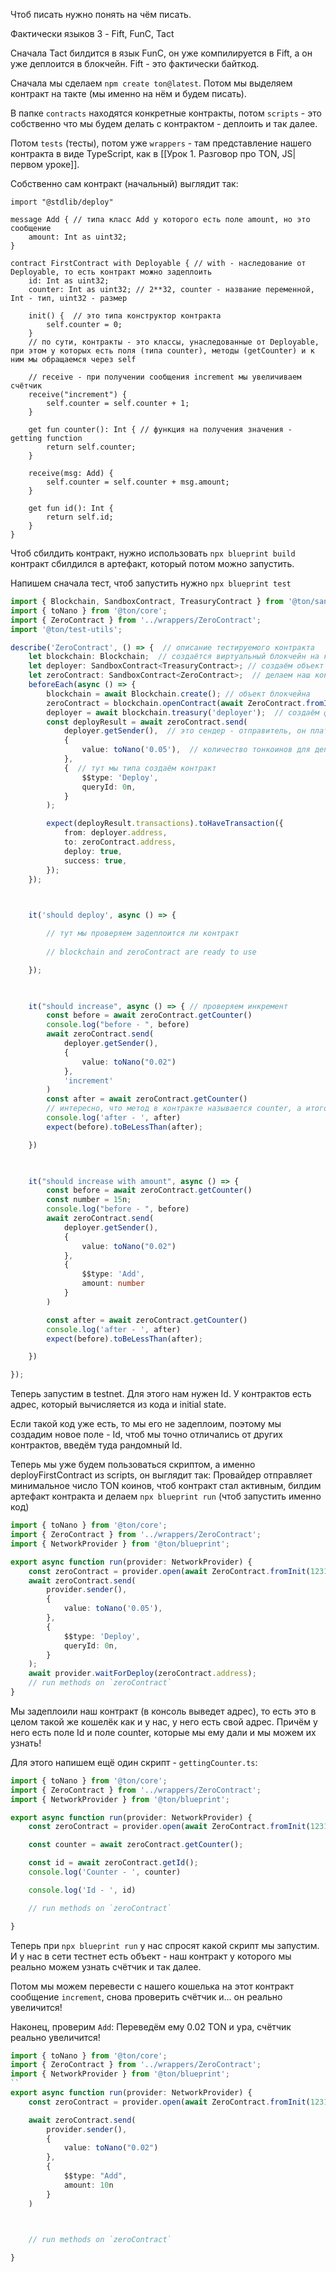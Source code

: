 Чтоб писать нужно понять на чём писать.

Фактически языков 3 - Fift, FunC, Tact

Сначала Tact билдится в язык FunC, он уже компилируется в Fift, а он уже деплоится в блокчейн. Fift - это фактически байткод.

Сначала мы сделаем `npm create ton@latest`. Потом мы выделяем контракт на такте (мы именно на нём и будем писать).

В папке `contracts` находятся конкретные контракты, потом `scripts` - это собственно что мы будем делать с контрактом - деплоить и так далее.

Потом `tests` (тесты), потом уже `wrappers` - там представление нашего контракта в виде TypeScript, как в [[Урок 1. Разговор про TON, JS|первом уроке]].

Собственно сам контракт (начальный) выглядит так:
```Tact
import "@stdlib/deploy"

message Add { // типа класс Add у которого есть поле amount, но это сообщение
    amount: Int as uint32;
}

contract FirstContract with Deployable { // with - наследование от Deployable, то есть контракт можно задеплоить
	id: Int as uint32;
	counter: Int as uint32; // 2**32, counter - название переменной, Int - тип, uint32 - размер
	
	init() {  // это типа конструктор контракта
		self.counter = 0;
	}
	// по сути, контракты - это классы, унаследованные от Deployable, при этом у которых есть поля (типа counter), методы (getCounter) и к ним мы обращаемся через self

	// receive - при получении сообщения increment мы увеличиваем счётчик
	receive("increment") {
		self.counter = self.counter + 1;
	}

	get fun counter(): Int { // функция на получения значения - getting function
		return self.counter;
	}

	receive(msg: Add) {
        self.counter = self.counter + msg.amount;
    }

	get fun id(): Int {
		return self.id;
	}
}
```

Чтоб сбилдить контракт, нужно использовать `npx blueprint build` контракт сбилдился в артефакт, который потом можно запустить.

Напишем сначала тест, чтоб запустить нужно `npx blueprint test`

```ts
import { Blockchain, SandboxContract, TreasuryContract } from '@ton/sandbox';
import { toNano } from '@ton/core';
import { ZeroContract } from '../wrappers/ZeroContract';
import '@ton/test-utils';

describe('ZeroContract', () => {  // описание тестируемого контракта
    let blockchain: Blockchain;  // создаётся виртуальный блокчейн на котором мы будем работать
    let deployer: SandboxContract<TreasuryContract>; // создаём объект из которого потом достанем суперкошелёк
    let zeroContract: SandboxContract<ZeroContract>;  // делаем наш контракт сам
    beforeEach(async () => {
        blockchain = await Blockchain.create(); // объект блокчейна
        zeroContract = blockchain.openContract(await ZeroContract.fromInit(1000n));  // создаём наш контракт
        deployer = await blockchain.treasury('deployer');  // создаём фейковый контракт у которого миллион тонкоинов, чтоб с ним работать, фраза - это типа секретный ключ
        const deployResult = await zeroContract.send(
            deployer.getSender(),  // это сендер - отправитель, он платит комиссию
            {
                value: toNano('0.05'),  // количество тонкоинов для деплоя
            },
            {  // тут мы типа создаём контракт
                $$type: 'Deploy', 
                queryId: 0n,
            }
        );

        expect(deployResult.transactions).toHaveTransaction({
            from: deployer.address,
            to: zeroContract.address,
            deploy: true,
            success: true,
        });
    });

  

    it('should deploy', async () => {

        // тут мы проверяем задеплоится ли контракт
     
        // blockchain and zeroContract are ready to use

    });

  

    it("should increase", async () => { // проверяем инкремент
        const before = await zeroContract.getCounter()
        console.log("before - ", before)
        await zeroContract.send(
            deployer.getSender(),
            {
                value: toNano("0.02")
            },
            'increment'
        )
        const after = await zeroContract.getCounter()
        // интересно, что метод в контракте называется counter, а итого у нас getCounter - это особенность компилятора
        console.log('after - ', after)
        expect(before).toBeLessThan(after);

    })

  

    it("should increase with amount", async () => {
        const before = await zeroContract.getCounter()
        const number = 15n;
        console.log("before - ", before)
        await zeroContract.send(
            deployer.getSender(),
            {
                value: toNano("0.02")
            },
            {
                $$type: 'Add',
                amount: number
            }
        )

        const after = await zeroContract.getCounter()
        console.log('after - ', after)
        expect(before).toBeLessThan(after);

    })

});
```

Теперь запустим в testnet. Для этого нам нужен Id. У контрактов есть адрес, который вычисляется из кода и initial state.

Если такой код уже есть, то мы его не задеплоим, поэтому мы создадим новое поле - Id, чтоб мы точно отличались от других контрактов, введём туда рандомный Id.

Теперь мы уже будем пользоваться скриптом, а именно deployFirstContract из scripts, он выглядит так:
Провайдер отправляет минимальное число TON коинов, чтоб контракт стал активным, билдим артефакт контракта и делаем `npx blueprint run` (чтоб запустить именно код)

```ts
import { toNano } from '@ton/core';
import { ZeroContract } from '../wrappers/ZeroContract';
import { NetworkProvider } from '@ton/blueprint';

export async function run(provider: NetworkProvider) {
    const zeroContract = provider.open(await ZeroContract.fromInit(123141n));
    await zeroContract.send(
        provider.sender(),
        {
            value: toNano('0.05'),
        },
        {
            $$type: 'Deploy',
            queryId: 0n,
        }
    );
    await provider.waitForDeploy(zeroContract.address);
    // run methods on `zeroContract`
}
```

Мы задеплоили наш контракт (в консоль выведет адрес), то есть это в целом такой же кошелёк как и у нас, у него есть свой адрес. Причём у него есть поле Id и поле counter, которые мы ему дали и мы можем их узнать!

Для этого напишем ещё один скрипт - `gettingCounter.ts`:

```ts
import { toNano } from '@ton/core';
import { ZeroContract } from '../wrappers/ZeroContract';
import { NetworkProvider } from '@ton/blueprint';

export async function run(provider: NetworkProvider) {
    const zeroContract = provider.open(await ZeroContract.fromInit(123141n));

    const counter = await zeroContract.getCounter();

    const id = await zeroContract.getId();
    console.log('Counter - ', counter)

    console.log('Id - ', id)

    // run methods on `zeroContract`

}
```

Теперь при `npx blueprint run` у нас спросят какой скрипт мы запустим. И у нас в сети тестнет есть объект - наш контракт у которого мы реально можем узнать счётчик и так далее.

Потом мы можем перевести с нашего кошелька на этот контракт сообщение `increment`, снова проверить счётчик и... он реально увеличится!

Наконец, проверим `Add`:
Переведём ему 0.02 TON и ура, счётчик реально увеличится!

```ts
import { toNano } from '@ton/core';
import { ZeroContract } from '../wrappers/ZeroContract';
import { NetworkProvider } from '@ton/blueprint';
``
export async function run(provider: NetworkProvider) {
    const zeroContract = provider.open(await ZeroContract.fromInit(123141n));

    await zeroContract.send(
        provider.sender(),
        {
            value: toNano("0.02")
        },
        {
            $$type: "Add",
            amount: 10n
        }
    )

  

    // run methods on `zeroContract`

}
```